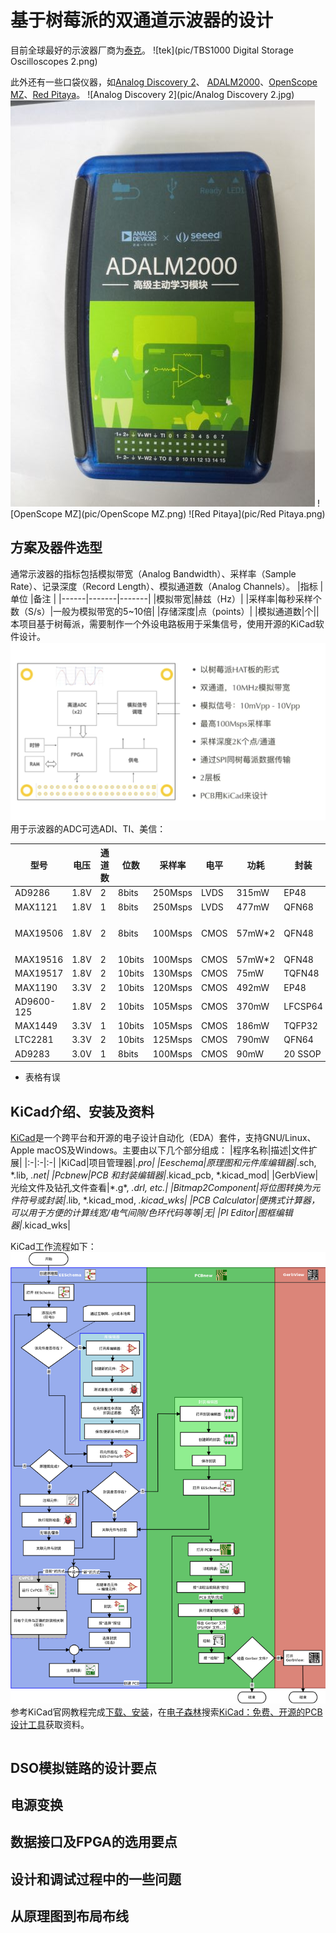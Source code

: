 # 基于树莓派的双通道示波器的设计
  目前全球最好的示波器厂商为[泰克](https://www.tek.com/)。
![tek](pic/TBS1000 Digital Storage Oscilloscopes 2.png)

  此外还有一些口袋仪器，如[Analog Discovery 2](https://analogdiscovery.com/)、  [ADALM2000](https://www.analog.com/cn/design-center/evaluation-hardware-and-software/evaluation-boards-kits/ADALM2000.html#eb-overview)、[OpenScope MZ](https://store.digilentinc.com/openscope-mz-open-source-all-in-one-instrumentation/)、[Red Pitaya](https://www.redpitaya.com/)。
![Analog Discovery 2](pic/Analog Discovery 2.jpg)
![ADALM2000](pic/ADALM2000.jpg)
![OpenScope MZ](pic/OpenScope MZ.png)
![Red Pitaya](pic/Red Pitaya.png)

## 方案及器件选型
  通常示波器的指标包括模拟带宽（Analog Bandwidth）、采样率（Sample Rate）、记录深度（Record Length）、模拟通道数（Analog Channels）。
|指标   |单位    |备注   |
|------|-------|-------|
|模拟带宽|赫兹（Hz）|
|采样率|每秒采样个数（S/s）|一般为模拟带宽的5~10倍|
|存储深度|点（points）|
|模拟通道数|个||
  本项目基于树莓派，需要制作一个外设电路板用于采集信号，使用开源的KiCad软件设计。
![方案](pic/Plan.png)
用于示波器的ADC可选ADI、TI、美信：

|型号|电压|通道数|位数|采样率|电平|功耗|封装|价格|
|-|-|-|-|-|-|-|-|-|
|AD9286|1.8V|2|8bits|250Msps|LVDS|315mW|EP48|$25.06|
|MAX1121|1.8V|1|8bits|250Msps|LVDS|477mW|QFN68|$23.06|
|MAX19506|1.8V|2|8bits|100Msps|CMOS|57mW\*2|QFN48|$6.49（有样片）|
|MAX19516|1.8V|2|10bits|100Msps|CMOS|57mW\*2|QFN48|$11.88|
|MAX19517|1.8V|2|10bits|130Msps|CMOS|75mW|TQFN48|$17.84|
|MAX1190|3.3V|2|10bits|120Msps|CMOS|492mW|EP48|$25.06|
|AD9600-125|1.8V|2|10bits|105Msps|CMOS|370mW|LFCSP64|$20.19|
|MAX1449|3.3V|1|10bits|105Msps|CMOS|186mW|TQFP32|$18.31|
|LTC2281|3.3V|2|10bits|125Msps|CMOS|790mW|QFN64|$28|
|AD9283|3.0V|1|8bits|100Msps|CMOS|90mW|20 SSOP|$5.57|
* 表格有误
## KiCad介绍、安装及资料
  [KiCad](https://kicad-pcb.org/)是一个跨平台和开源的电子设计自动化（EDA）套件，支持GNU/Linux、Apple macOS及Windows。主要由以下几个部分组成：
|程序名称|描述|文件扩展|
|:-|:-|:-|
|KiCad|项目管理器|*.pro|
|Eeschema|原理图和元件库编辑器|*.sch, *.lib, *.net|
|Pcbnew|PCB 和封装编辑器|*.kicad_pcb, *.kicad_mod|
|GerbView|光绘文件及钻孔文件查看|\*.g\*, *.drl, etc.|
|Bitmap2Component|将位图转换为元件符号或封装|*.lib, *.kicad_mod, *.kicad_wks|
|PCB Calculator|便携式计算器，可以用于方便的计算线宽/电气间隙/色环代码等等|无|
|Pl Editor|图框编辑器|*.kicad_wks|

  KiCad工作流程如下：
![kicad_flowchart](pic/kicad_flowchart.png)
  参考KiCad官网教程完成[下载、安装](https://kicad-pcb.org/download/)，在[电子森林](https://www.eetree.cn/)搜索[KiCad：免费、开源的PCB设计工具](https://www.eetree.cn/doc/detail/66?from=t)获取资料。

```shell

```

## DSO模拟链路的设计要点
## 电源变换
## 数据接口及FPGA的选用要点
## 设计和调试过程中的一些问题
## 从原理图到布局布线